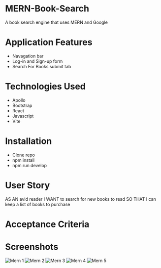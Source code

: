 # MERN-Book-Search
A book search engine that uses MERN and Google 

# Application Features
- Navagation bar 
- Log-in and Sign-up form 
- Search For Books submit tab 

# Technologies Used 
- Apollo
- Bootstrap
- React 
- Javascript 
- Vite 

# Installation 
- Clone repo
- npm install
- npm run develop  

# User Story 
AS AN avid reader
I WANT to search for new books to read
SO THAT I can keep a list of books to purchase

# Acceptance Criteria 

# Screenshots
![Mern 1](https://github.com/musekat3/mern-book-search/assets/131501260/282bf046-b31c-4682-99c9-53c7ef90446d) 
![Mern 2](https://github.com/musekat3/mern-book-search/assets/131501260/10814b58-4c04-4e66-9d87-0eb659212131)
![Mern 3](https://github.com/musekat3/mern-book-search/assets/131501260/c3a8e42b-f484-4de3-9961-e1753b19282b)
![Mern 4](https://github.com/musekat3/mern-book-search/assets/131501260/eebf16cb-41b8-4c77-9e10-6b0a26936adc)
![Mern 5](https://github.com/musekat3/mern-book-search/assets/131501260/1f0ea7d4-947e-457e-8b49-23fc31ee25f8)




